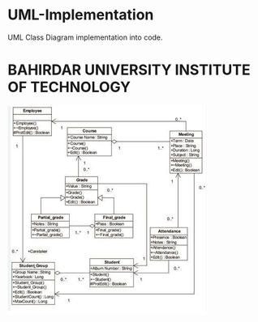 # UML-Implementation
UML Class Diagram implementation into code.
<h1>BAHIRDAR UNIVERSITY INSTITUTE OF TECHNOLOGY</h1>

![alt text](https://github.com/NahomAnteneh/UML-Implementation/blob/main/UML%20Class%20diagram.jpg?raw=true)
